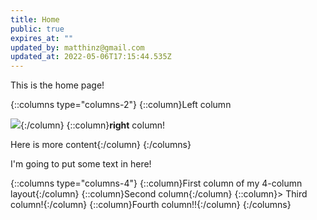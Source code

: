 ```yaml
---
title: Home
public: true
expires_at: ""
updated_by: matthinz@gmail.com
updated_at: 2022-05-06T17:15:44.535Z
---
```

This is the home page!

{::columns type="columns-2"}
{::column}Left column

![](/images/720678.jpg){:/column}
{::column}**right** column!

Here is more content{:/column}
{:/columns}

I'm going to put some text in here!

{::columns type="columns-4"}
{::column}First column of my 4-column layout{:/column}
{::column}Second column{:/column}
{::column}> Third column!{:/column}
{::column}Fourth column!!{:/column}
{:/columns}